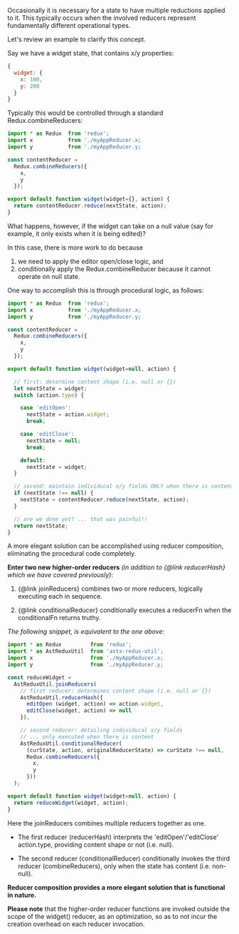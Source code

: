Occasionally it is necessary for a state to have multiple reductions
applied to it.  This typically occurs when the involved reducers
represent fundamentally different operational types.

Let's review an example to clarify this concept.

Say we have a widget state, that contains x/y properties:

```JavaScript
{
  widget: {
    x: 100,
    y: 200
  }
}
```

Typically this would be controlled through a standard
Redux.combineReducers:

```JavaScript
import * as Redux  from 'redux';
import x           from './myAppReducer.x;
import y           from './myAppReducer.y;

const contentReducer = 
  Redux.combineReducers({
    x,
    y
  });

export default function widget(widget={}, action) {
  return contentReducer.reduce(nextState, action);
}
```

What happens, however, if the widget can take on a null value (say for
example, it only exists when it is being edited)?  

In this case, there is more work to do because 
  1. we need to apply the editor open/close logic, and
  2. conditionally apply the Redux.combineReducer because it cannot
     operate on null state.

One way to accomplish this is through procedural logic, as follows:

```JavaScript
import * as Redux  from 'redux';
import x           from './myAppReducer.x;
import y           from './myAppReducer.y;

const contentReducer = 
  Redux.combineReducers({
    x,
    y
  });

export default function widget(widget=null, action) {

  // first: determine content shape (i.e. null or {})
  let nextState = widget;
  switch (action.type) {

    case 'editOpen':
      nextState = action.widget;
      break;

    case 'editClose':
      nextState = null;
      break;

    default:
      nextState = widget;
  }

  // second: maintain individucal x/y fields ONLY when there is content
  if (nextState !== null) {
    nextState = contentReducer.reduce(nextState, action);
  }

  // are we done yet? ... that was painful!!
  return nextState;
}
```

A more elegant solution can be accomplished using reducer composition,
eliminating the procedural code completely.

**Enter two new higher-order reducers** *(in addition to {@link
reducerHash} which we have covered previously)*:

1. {@link joinReducers} combines two or more reducers, logically
   executing each in sequence.

2. {@link conditionalReducer} conditionally executes a reducerFn when
   the conditionalFn returns truthy.

*The following snippet, is equivalent to the one above:*
```JavaScript
import * as Redux         from 'redux';
import * as AstReduxUtil  from 'astx-redux-util';
import x                  from './myAppReducer.x;
import y                  from './myAppReducer.y;

const reduceWidget = 
  AstReduxUtil.joinReducers(
    // first reducer: determines content shape (i.e. null or {})
    AstReduxUtil.reducerHash({
      editOpen (widget, action) => action.widget,
      editClose(widget, action) => null
    }),

    // second reducer: detailing individucal x/y fields
    // ... only executed when there is content
    AstReduxUtil.conditionalReducer(
      (curState, action, originalReducerState) => curState !== null,
      Redux.combineReducers({
        x,
        y
      }))
  );

export default function widget(widget=null, action) {
  return reduceWidget(widget, action);
}
```

Here the joinReducers combines multiple reducers together as one.

- The first reducer (reducerHash) interprets the
  'editOpen'/'editClose' action.type, providing content shape or not
  (i.e. null).

- The second reducer (conditionalReducer) conditionally invokes the
  third reducer (combineReducers), only when the state has content
  (i.e. non-null).

**Reducer composition provides a more elegant solution that is
functional in nature.**

**Please note** that the higher-order reducer functions are invoked
outside the scope of the widget() reducer, as an optimization, so as
to not incur the creation overhead on each reducer invocation.
